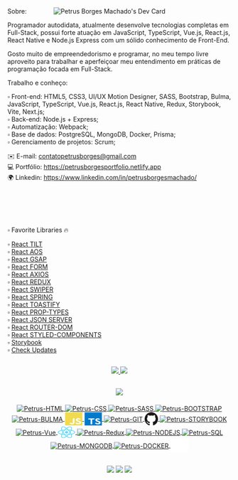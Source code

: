##

<a href="https://app.daily.dev/petrusborges">
 <img src="https://api.daily.dev/devcards/f2207aaf6baa4794be59fbfa6f1571d1.png?r=w66" align="right" width="400" alt="Petrus Borges Machado's Dev Card"/>
</a>

Sobre:

Programador autodidata, atualmente desenvolve tecnologias completas em Full-Stack, possui forte atuação em JavaScript, TypeScript, Vue.js, React.js, React Native e Node.js Express com um sólido conhecimento de Front-End.

Gosto muito de empreendedorismo e programar, no meu tempo livre aproveito para trabalhar e aperfeiçoar meu entendimento em práticas de programação focada em Full-Stack.

Trabalho e conheço:

▫ Front-end: HTML5, CSS3, UI/UX Motion Designer, SASS, Bootstrap, Bulma, JavaScript, TypeScript, Vue.js, React.js, React Native, Redux, Storybook, Vite, Next.js; <br/>
▫ Back-end: Node.js + Express; <br/>
▫ Automatização: Webpack; <br/>
▫ Base de dados: PostgreSQL, MongoDB, Docker, Prisma; <br/>
▫ Gerenciamento de projetos: Scrum; <br/>

✉️ E-mail: contatopetrusborges@gmail.com <br/>
💻 Portfólio: https://petrusborgesportfolio.netlify.app <br/>
🌍 Linkedin: https://www.linkedin.com/in/petrusborgesmachado/

<br/><br/><br/>

##

▫ Favorite Libraries 🔥

▫ [React TILT](https://github.com/jonathandion/react-tilt)<br/>
▫ [React AOS](https://github.com/michalsnik/aos)<br/>
▫ [React GSAP](https://github.com/bitworking/react-gsap)<br/>
▫ [React FORM](https://react-hook-form.com)<br/>
▫ [React AXIOS](https://github.com/axios/axios)<br/>
▫ [React REDUX](https://redux.js.org)<br/>
▫ [React SWIPER](https://github.com/nolimits4web/swiper)<br/>
▫ [React SPRING](https://react-spring.dev/#introduction)<br/>
▫ [React TOASTIFY](https://yarnpkg.com/package/react-toastify)<br/>
▫ [React PROP-TYPES](https://www.npmjs.com/package/prop-types)<br/>
▫ [React JSON SERVER](https://github.com/typicode/json-server)<br/>
▫ [React ROUTER-DOM](https://www.npmjs.com/package/react-router-dom)<br/>
▫ [React STYLED-COMPONENTS](https://styled-components.com)<br/>
▫ [Storybook](https://storybook.js.org)<br/>
▫ [Check Updates](https://www.npmjs.com/package/npm-check-updates)<br/>

##
  
<div align="center">
  <a href="https://github.com/PetrusBorges">
  <img height="165em" src="https://github-readme-stats.vercel.app/api?username=PetrusBorges&show_icons=true&theme=dark&include_all_commits=true&count_private=true"/>
  <img height="165em" src="https://github-readme-stats.vercel.app/api/top-langs/?username=PetrusBorges&layout=compact&langs_count=7&theme=dark"/>
  
  ##
  
  <img height="165em" src="http://github-readme-streak-stats.herokuapp.com?user=PetrusBorges&theme=dark"/>
</div>
<div style="display: inline_block" align="center"><br>
  <img align="center" alt="Petrus-HTML" height="30" width="40" src="https://cdn.jsdelivr.net/gh/devicons/devicon/icons/html5/html5-original.svg">
  <img align="center" alt="Petrus-CSS" height="30" width="40" src="https://cdn.jsdelivr.net/gh/devicons/devicon/icons/css3/css3-original.svg">
  <img align="center" alt="Petrus-SASS" height="30" width="40" src="https://cdn.jsdelivr.net/gh/devicons/devicon/icons/sass/sass-original.svg">
  <img align="center" alt="Petrus-BOOTSTRAP" height="30" width="40" src="https://cdn.jsdelivr.net/gh/devicons/devicon/icons/bootstrap/bootstrap-original.svg">
  <img align="center" alt="Petrus-BULMA" height="30" width="40" src="https://cdn.jsdelivr.net/gh/devicons/devicon/icons/bulma/bulma-plain.svg">
  <img align="center" alt="Petrus-Js" height="30" width="40" src="https://raw.githubusercontent.com/devicons/devicon/master/icons/javascript/javascript-plain.svg">
  <img align="center" alt="Petrus-Ts" height="30" width="40" src="https://raw.githubusercontent.com/devicons/devicon/master/icons/typescript/typescript-plain.svg">
  <img align="center" alt="Petrus-GIT" height="30" width="40" src="https://cdn.jsdelivr.net/gh/devicons/devicon/icons/git/git-original.svg">
  <img align="center" alt="Petrus-GITHUB" height="30" width="30" src="/assets/GitHub.png">
  <img align="center" alt="Petrus-STORYBOOK" height="30" width="30" src="https://cdn.jsdelivr.net/gh/devicons/devicon/icons/storybook/storybook-original.svg">
  <img align="center" alt="Petrus-Vue" height="30" width="40" src="https://cdn.jsdelivr.net/gh/devicons/devicon/icons/vuejs/vuejs-original.svg">
  <img align="center" alt="Petrus-React" height="30" width="40" src="https://raw.githubusercontent.com/devicons/devicon/master/icons/react/react-original.svg">
  <img align="center" alt="Petrus-Redux" height="30" width="40" src="https://cdn.jsdelivr.net/gh/devicons/devicon/icons/redux/redux-original.svg">
  <img align="center" alt="Petrus-NODEJS" height="30" width="40" src="https://cdn.jsdelivr.net/gh/devicons/devicon/icons/nodejs/nodejs-original.svg">
  <img align="center" alt="Petrus-SQL" height="30" width="40" src="https://cdn.jsdelivr.net/gh/devicons/devicon/icons/postgresql/postgresql-original.svg">
  <img align="center" alt="Petrus-MONGODB" height="30" width="40" src="https://cdn.jsdelivr.net/gh/devicons/devicon/icons/mongodb/mongodb-original.svg">
  <img align="center" alt="Petrus-DOCKER" height="45" width="40" src="https://cdn.jsdelivr.net/gh/devicons/devicon/icons/docker/docker-original.svg">
 <img align="center" alt="Petrus-PRISMA" height="30" width="40" src="https://raw.githubusercontent.com/prisma/presskit/d48363389f2f2014ebab94ca3065ff86e5165e12/Assets/Prisma-LightSymbol.svg">
</div>
  
##
  
<div align="center"> 
  <a href="https://www.instagram.com/petrus.borges/" target="_blank"><img src="https://img.shields.io/badge/-Instagram-%23333?style=for-the-badge&logo=instagram&logoColor=white" target="_blank"></a>
  <a href = "mailto:contatopetrusborges@gmail.com"><img src="https://img.shields.io/badge/-Gmail-%23333?style=for-the-badge&logo=gmail&logoColor=white" target="_blank"></a>
  <a href="https://www.linkedin.com/in/petrusborgesmachado/" target="_blank"><img src="https://img.shields.io/badge/-LinkedIn-%23333?style=for-the-badge&logo=linkedin&logoColor=white" target="_blank"></a> 
</div>
